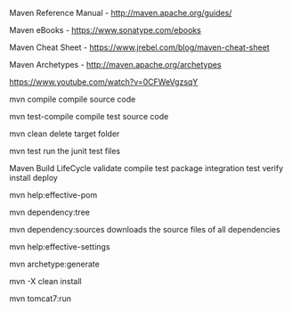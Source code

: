 Maven Reference Manual - http://maven.apache.org/guides/

Maven eBooks - https://www.sonatype.com/ebooks

Maven Cheat Sheet - https://www.jrebel.com/blog/maven-cheat-sheet

Maven Archetypes - http://maven.apache.org/archetypes

https://www.youtube.com/watch?v=0CFWeVgzsqY

mvn compile
	compile source code

mvn test-compile
	compile test source code
	
mvn clean
	delete target folder
	
mvn test
	run the junit test files
	
	
Maven Build LifeCycle
	validate
	compile
	test
	package
	integration test
	verify
	install
	deploy
	
mvn help:effective-pom

mvn dependency:tree

mvn dependency:sources
	downloads the source files of all dependencies
	
mvn help:effective-settings

mvn archetype:generate

mvn -X clean install

mvn tomcat7:run
